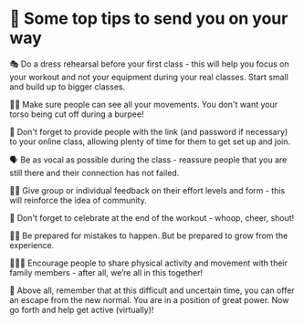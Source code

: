 # 🎯 Some top tips to send you on your way

🎭 Do a dress rehearsal before your first class - this will help you focus on your workout and not your equipment during your real classes. Start small and build up to bigger classes.

🤸‍♀️ Make sure people can see all your movements. You don't want your torso being cut off during a burpee!

🔐 Don't forget to provide people with the link \(and password if necessary\) to your online class, allowing plenty of time for them to get set up and join.

🗣 Be as vocal as possible during the class - reassure people that you are still there and their connection has not failed.

🙋‍♀️ Give group or individual feedback on their effort levels and form - this will reinforce the idea of community.

🎉 Don't forget to celebrate at the end of the workout - whoop, cheer, shout!

🤷‍♂️ Be prepared for mistakes to happen. But be prepared to grow from the experience.

👩‍👧‍👦 Encourage people to share physical activity and movement with their family members - after all, we’re all in this together!

🔋 Above all, remember that at this difficult and uncertain time, you can offer an escape from the new normal. You are in a position of great power. Now go forth and help get active \(virtually\)!

